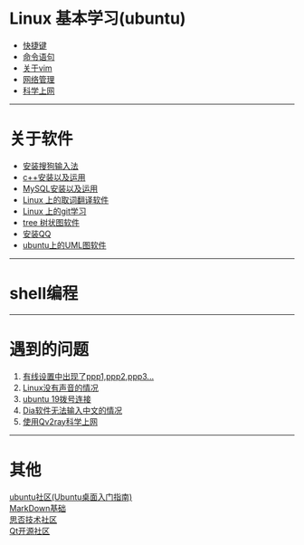 # Linux 基本学习(ubuntu)

- [快捷键](https://github.com/2501590635/Linux/blob/master/Linux%20%E5%9F%BA%E6%9C%AC%E5%AD%A6%E4%B9%A0(ubuntu)/%E5%BF%AB%E6%8D%B7%E9%94%AE.md)
- [命令语句](https://github.com/2501590635/Linux/blob/master/Linux%20%E5%9F%BA%E6%9C%AC%E5%AD%A6%E4%B9%A0(ubuntu)/%E5%91%BD%E4%BB%A4%E8%AF%AD%E5%8F%A5.md)
- [关于vim](https://github.com/2501590635/Linux/tree/master/Linux%20%E5%9F%BA%E6%9C%AC%E5%AD%A6%E4%B9%A0(ubuntu)/vim%20%E7%9A%84%E4%BD%BF%E7%94%A8)
- [网络管理](https://github.com/Ray-ye/Linux/blob/master/Linux%20%E5%9F%BA%E6%9C%AC%E5%AD%A6%E4%B9%A0(ubuntu)/%E7%BD%91%E7%BB%9C%E7%AE%A1%E7%90%86(1).md)
- [科学上网](https://github.com/qingshuisiyuan/electron-ssr-backup/blob/master/Ubuntu.md)
***
# 关于软件
- [安装搜狗输入法](https://github.com/2501590635/Linux/blob/master/%E8%BD%AF%E4%BB%B6%E5%AE%89%E8%A3%85/%E5%AE%89%E8%A3%85%E6%90%9C%E7%8B%97%E8%BE%93%E5%85%A5%E6%B3%95.md)
- [c++安装以及运用](https://github.com/2501590635/Linux/blob/master/%E8%BD%AF%E4%BB%B6%E5%AE%89%E8%A3%85/C%2B%2B%E5%AE%89%E8%A3%85%E4%BB%A5%E5%8F%8A%E8%BF%90%E7%94%A8.md)
- [MySQL安装以及运用](https://github.com/2501590635/Linux/blob/master/%E8%BD%AF%E4%BB%B6%E5%AE%89%E8%A3%85/MySQL%E5%AE%89%E8%A3%85%E4%BB%A5%E5%8F%8A%E8%BF%90%E7%94%A8.md)
- [Linux 上的取词翻译软件](https://github.com/jiangzc/CuteTranslation)
- [Linux 上的git学习](https://github.com/Ray-ye/Linux/blob/master/github%E7%AC%94%E8%AE%B0/git.md)
- [tree 树状图软件](https://github.com/Ray-ye/Linux/blob/master/%E8%BD%AF%E4%BB%B6%E5%AE%89%E8%A3%85/tree.md)
- [安装QQ](https://github.com/Ray-ye/Linux/blob/master/%E8%BD%AF%E4%BB%B6%E5%AE%89%E8%A3%85/%E5%AE%89%E8%A3%85QQ.md)
- [ubuntu上的UML图软件](https://blog.csdn.net/shui1025701856/article/details/78478119)
***
# shell编程
***
# 遇到的问题
1. [有线设置中出现了ppp1,ppp2,ppp3...](https://forum.ubuntu.org.cn/viewtopic.php?t=329858)
2. [Linux没有声音的情况](https://mumatong.com/blog/2018/07/02/%E8%A7%A3%E5%86%B3ubuntu-18-04%E7%B3%BB%E7%BB%9F%E6%B2%A1%E6%9C%89%E5%A3%B0%E9%9F%B3%E7%9A%84%E9%97%AE%E9%A2%98/)
3. [ubuntu 19拨号连接](https://github.com/Ray-ye/Linux/blob/master/%E9%97%AE%E9%A2%98%E8%A7%A3%E5%86%B3/ubutnu%2019%E6%8B%A8%E5%8F%B7%E9%97%AE%E9%A2%98.md)
4. [Dia软件无法输入中文的情况](https://blog.csdn.net/qydcsdn/article/details/88943862)
5. [使用Qv2ray科学上网](https://github.com/Ray-ye/Linux/blob/master/%E9%97%AE%E9%A2%98%E8%A7%A3%E5%86%B3/Qv2ray%E9%85%8D%E7%BD%AE.md)
***
# 其他<br>
[ubuntu社区(Ubuntu桌面入门指南)](https://wiki.ubuntu.org.cn/Ubuntu%E6%A1%8C%E9%9D%A2%E5%85%A5%E9%97%A8%E6%8C%87%E5%8D%97)<br>
[MarkDown基础](https://github.com/max-studio/Git-and-MarkDown/blob/master/slides/MarkDown_Study.md#%E4%B9%9D%E4%BB%A3%E7%A0%81)<br>
[思否技术社区](https://segmentfault.com)<br>
[Qt开源社区](http://www.qter.org/)
